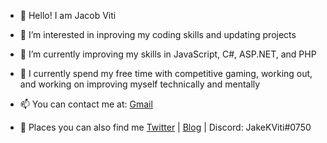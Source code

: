 - 👋 Hello! I am Jacob Viti
- 👀 I’m interested in inproving my coding skills and updating projects
- 🌱 I’m currently improving my skills in JavaScript, C#, ASP.NET, and PHP
- 🧔 I currently spend my free time with competitive gaming, working out, and working on improving myself technically and mentally  

- 📫 You can contact me at:
[Gmail](mailto:thevitij64@gmail.com)

- 🚪 Places you can also find me [Twitter](https://twitter.com/JakeKViti) | [Blog](https://thevitij64.medium.com/) | Discord: JakeKViti#0750
